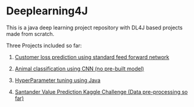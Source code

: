 # Deeplearning4J
This is a java deep learning project repository with DL4J based projects made from scratch.

Three Projects included so far:

1) [Customer loss prediction using standard feed forward network](https://github.com/rahul-raj/Deeplearning4J/blob/master/src/main/java/DeepLearning4j.java)

2) [Animal classification using CNN (no pre-built model)](https://github.com/rahul-raj/Deeplearning4J/blob/master/src/main/java/AnimalClassifier.java)

3) [HyperParameter tuning using Java](https://github.com/rahul-raj/Deeplearning4J/blob/master/src/main/java/HyperParamTuning.java)

4) [Santander Value Prediction Kaggle Challenge (Data pre-processing so far)](https://github.com/rahul-raj/Deeplearning4J/blob/master/src/main/java/SantanderValuePrediction.java)

